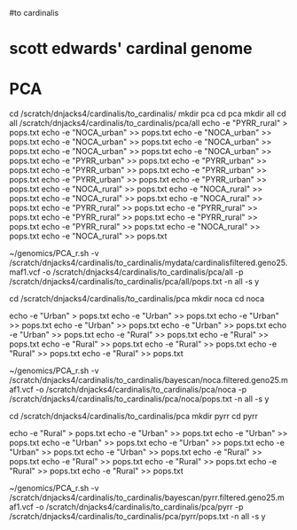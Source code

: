 #to cardinalis
# scott edwards' cardinal genome

# PCA
cd /scratch/dnjacks4/cardinalis/to_cardinalis/
mkdir pca
cd pca
mkdir all 
cd all 
/scratch/dnjacks4/cardinalis/to_cardinalis/pca/all
echo -e "PYRR_rural" > pops.txt 
echo -e "NOCA_urban" >> pops.txt 
echo -e "NOCA_urban" >> pops.txt 
echo -e "NOCA_urban" >> pops.txt 
echo -e "NOCA_urban" >> pops.txt 
echo -e "NOCA_urban" >> pops.txt 
echo -e "NOCA_urban" >> pops.txt 
echo -e "PYRR_urban" >> pops.txt 
echo -e "PYRR_urban" >> pops.txt 
echo -e "PYRR_urban" >> pops.txt 
echo -e "PYRR_urban" >> pops.txt 
echo -e "PYRR_urban" >> pops.txt 
echo -e "PYRR_urban" >> pops.txt 
echo -e "NOCA_rural" >> pops.txt 
echo -e "NOCA_rural" >> pops.txt 
echo -e "NOCA_rural" >> pops.txt 
echo -e "NOCA_rural" >> pops.txt 
echo -e "PYRR_rural" >> pops.txt 
echo -e "PYRR_rural" >> pops.txt 
echo -e "PYRR_rural" >> pops.txt 
echo -e "PYRR_rural" >> pops.txt 
echo -e "PYRR_rural" >> pops.txt 
echo -e "NOCA_rural" >> pops.txt 
echo -e "NOCA_rural" >> pops.txt 


~/genomics/PCA_r.sh -v /scratch/dnjacks4/cardinalis/to_cardinalis/mydata/cardinalisfiltered.geno25.maf1.vcf -o /scratch/dnjacks4/cardinalis/to_cardinalis/pca/all -p /scratch/dnjacks4/cardinalis/to_cardinalis/pca/all/pops.txt -n all -s y


cd /scratch/dnjacks4/cardinalis/to_cardinalis/pca
mkdir noca 
cd noca 

echo -e "Urban" > pops.txt 
echo -e "Urban" >> pops.txt 
echo -e "Urban" >> pops.txt 
echo -e "Urban" >> pops.txt 
echo -e "Urban" >> pops.txt 
echo -e "Urban" >> pops.txt 
echo -e "Rural" >> pops.txt 
echo -e "Rural" >> pops.txt 
echo -e "Rural" >> pops.txt 
echo -e "Rural" >> pops.txt 
echo -e "Rural" >> pops.txt 
echo -e "Rural" >> pops.txt 


~/genomics/PCA_r.sh -v /scratch/dnjacks4/cardinalis/to_cardinalis/bayescan/noca.filtered.geno25.maf1.vcf -o /scratch/dnjacks4/cardinalis/to_cardinalis/pca/noca -p /scratch/dnjacks4/cardinalis/to_cardinalis/pca/noca/pops.txt -n all -s y



cd /scratch/dnjacks4/cardinalis/to_cardinalis/pca
mkdir pyrr 
cd pyrr 

echo -e "Rural" > pops.txt 
echo -e "Urban" >> pops.txt 
echo -e "Urban" >> pops.txt 
echo -e "Urban" >> pops.txt 
echo -e "Urban" >> pops.txt 
echo -e "Urban" >> pops.txt 
echo -e "Urban" >> pops.txt 
echo -e "Rural" >> pops.txt 
echo -e "Rural" >> pops.txt 
echo -e "Rural" >> pops.txt 
echo -e "Rural" >> pops.txt 
echo -e "Rural" >> pops.txt 


~/genomics/PCA_r.sh -v /scratch/dnjacks4/cardinalis/to_cardinalis/bayescan/pyrr.filtered.geno25.maf1.vcf -o /scratch/dnjacks4/cardinalis/to_cardinalis/pca/pyrr -p /scratch/dnjacks4/cardinalis/to_cardinalis/pca/pyrr/pops.txt -n all -s y
